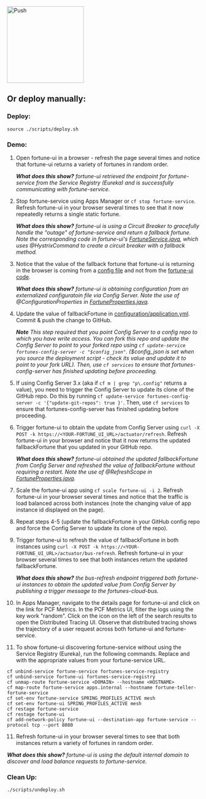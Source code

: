 <a href="https://push-to.cfapps.io?repo=https%3A%2F%2Fgithub.com%2Fciberkleid%2Ffortune-teller.git">
 	<img src="https://push-to.cfapps.io/ui/assets/images/Push-to-Pivotal-Light.svg" width="200" alt="Push">
</a>


## Or deploy manually:

### Deploy:
```
source ./scripts/deploy.sh
```

### Demo:
1. Open fortune-ui in a browser - refresh the page several times and notice that fortune-ui returns a variety of fortunes in random order.

   _**What does this show?** fortune-ui retrieved the endpoint for fortune-service from the Service Registry (Eureka) and is successfully communicating with fortune-service._
2. Stop fortune-service using Apps Manager or `cf stop fortune-service`. Refresh fortune-ui in your browser several times to see that it now repeatedly returns a single static fortune.

   _**What does this show?** fortune-ui is using a Circuit Breaker to gracefully handle the "outage" of fortune-service and return a fallback fortune. Note the corresponding code in fortune-ui's [FortuneService.java](fortune-teller-ui/src/main/java/io/spring/cloud/samples/fortuneteller/ui/services/fortunes/FortuneService.java), which uses @HystrixCommand to create a circuit breaker with a fallback method._
3. Notice that the value of the fallback fortune that fortune-ui is returning in the browser is coming from a [config file](configuration/application.yml) and not from the [fortune-ui code](fortune-teller-ui/src/main/java/io/spring/cloud/samples/fortuneteller/ui/services/fortunes/FortuneProperties.java).

   _**What does this show?** fortune-ui is obtaining configuration from an externalized configuratoin file via Config Server. Note the use of @ConfigurationProperties in [FortuneProperties.java](fortune-teller-ui/src/main/java/io/spring/cloud/samples/fortuneteller/ui/services/fortunes/FortuneProperties.java)._
4. Update the value of fallbackFortune in [configuration/application.yml](configuration/application.yml). Commit & push the change to GitHub.

   _**Note** This step required that you point Config Server to a config repo to which you have write access. You can fork this repo and update the Config Server to point to your forked repo using `cf update-service fortunes-config-server -c "$config_json"`. ($config_json is set when you source the deployment script - check its value and update it to point to your fork URL). Then, use `cf services` to ensure that fortunes-config-server has finished updating before proceeding._
5. If using Config Server 3.x (aka if `cf m | grep "p\.config"` returns a value), you need to trigger the Config Server to update its clone of the GitHub repo. Do this by running `cf update-service fortunes-config-server -c '{"update-git-repos": true }'`. Then, use `cf services` to ensure that fortunes-config-server has finished updating before proceeding.
6. Trigger fortune-ui to obtain the update from Config Server using `curl -X POST -k https://<YOUR-FORTUNE_UI_URL>/actuator/refresh`. Refresh fortune-ui in your browser and notice that it now returns the updated fallbackFortune that you updated in your GitHub repo.

   _**What does this show?** fortune-ui obtained the updated fallbackFortune from Config Server and refreshed the value of fallbackFortune without requiring a restart. Note the use of @RefreshScope in [FortuneProperties.java](fortune-teller-ui/src/main/java/io/spring/cloud/samples/fortuneteller/ui/services/fortunes/FortuneProperties.java)._
7. Scale the fortune-ui app using `cf scale fortune-ui -i 2`. Refresh fortune-ui in your browser several times and notice that the traffic is load balanced across both instances (note the changing value of app instance id displayed on the page).
8. Repeat steps 4-5 (update the fallbackFortune in your GitHub config repo and force the Config Server to update its clone of the repo).
9. Trigger fortune-ui to refresh the value of fallbackFortune in both instances using `curl -X POST -k https://<YOUR-FORTUNE_UI_URL>/actuator/bus-refresh`. Refresh fortune-ui in your browser several times to see that both instances return the updated fallbackFortune.

   _**What does this show?** the bus-refresh endpoint triggered both fortune-ui instances to obtain the updated value from Config Server by publishing a trigger message to the fortunes-cloud-bus._
10. In Apps Manager, navigate to the details page for fortune-ui and click on the link for PCF Metrics. In the PCF Metrics UI, filter the logs using the key work "random". Click on the icon on the left of the search results to open the Distributed Tracing UI. Observe that distributed tracing shows the trajectory of a user request across both fortune-ui and fortune-service.
11. To show fortune-ui discovering fortune-service without using the Service Registry (Eureka), run the following commands. Replace <DOMAIN> and <HOSTNAME> with the appropriate values from your fortune-service URL.
```
cf unbind-service fortune-service fortunes-service-registry
cf unbind-service fortune-ui fortunes-service-registry
cf unmap-route fortune-service <DOMAIN> --hostname <HOSTNAME>
cf map-route fortune-service apps.internal --hostname fortune-teller-fortune-service
cf set-env fortune-service SPRING_PROFILES_ACTIVE mesh
cf set-env fortune-ui SPRING_PROFILES_ACTIVE mesh
cf restage fortune-service
cf restage fortune-ui
cf add-network-policy fortune-ui --destination-app fortune-service --protocol tcp --port 8080
```
11. Refresh fortune-ui in your browser several times to see that both instances return a variety of fortunes in random order.

   _**What does this show?** fortune-ui is using the default internal domain to discover and load balance requests to fortune-service._

### Clean Up:
```
./scripts/undeploy.sh
```
